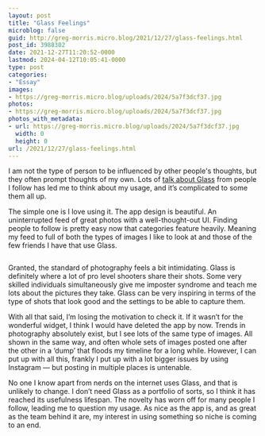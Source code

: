 ```yaml
---
layout: post
title: "Glass Feelings"
microblog: false
guid: http://greg-morris.micro.blog/2021/12/27/glass-feelings.html
post_id: 3988302
date: 2021-12-27T11:20:52-0000
lastmod: 2024-04-12T10:05:41-0000
type: post
categories:
- "Essay"
images:
- https://greg-morris.micro.blog/uploads/2024/5a7f3dcf37.jpg
photos:
- https://greg-morris.micro.blog/uploads/2024/5a7f3dcf37.jpg
photos_with_metadata:
- url: https://greg-morris.micro.blog/uploads/2024/5a7f3dcf37.jpg
  width: 0
  height: 0
url: /2021/12/27/glass-feelings.html
---
```

<p>I am not the type of person to be influenced by other people's thoughts, but they often prompt thoughts of my own. Lots of <a href="https://birchtree.me/blog/photography-needs-to-be-fun/">talk about Glass</a> from people I follow has led me to think about my usage, and it’s complicated to some them all up.</p><p>The simple one is I love using it. The app design is beautiful. An uninterrupted feed of great photos with a well-thought-out UI. Finding people to follow is pretty easy now that categories feature heavily. Meaning my feed to full of both the types of images I like to look at and those of the few friends I have that use Glass.</p><figure class="kg-card kg-image-card"><img src="uploads/2024/5a7f3dcf37.jpg" class="kg-image" alt loading="lazy" /></figure><p>Granted, the standard of photography feels a bit intimidating. Glass is definitely where a lot of pro level shooters share their shots. Some very skilled individuals simultaneously give me imposter syndrome and teach me lots about the pictures they take. Glass can be very inspiring in terms of the type of shots that look good and the settings to be able to capture them.</p><p>With all that said, I’m losing the motivation to check it. If it wasn’t for the wonderful widget, I think I would have deleted the app by now. Trends in photography absolutely exist, but I see lots of the same type of images. All shown in the same way, and often whole sets of images posted one after the other in a ‘dump’ that floods my timeline for a long while. However, I can put up with all this, frankly I put up with a lot bigger issues by using Instagram — but posting in multiple places is untenable.</p><p>No one I know apart from nerds on the internet uses Glass, and that is unlikely to change. I don’t need Glass as a portfolio of sorts, so I think it has reached its usefulness lifespan. The novelty has worn off for many people I follow, leading me to question my usage. As nice as the app is, and as great as the team behind it are, my interest in using something so niche is coming to an end.</p>
